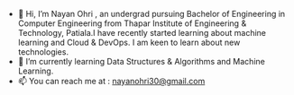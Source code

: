 - 👋 Hi, I’m Nayan Ohri , an undergrad pursuing Bachelor of Engineering in Computer Engineering from Thapar Institute of Engineering & Technology, Patiala.I have recently started learning about machine learning and Cloud & DevOps. I am keen to learn about new technologies.
- 🌱 I’m currently learning Data Structures & Algorithms and Machine Learning.
- 📫 You can reach me at : nayanohri30@gmail.com

<!---
nayan-ohri/nayan-ohri is a ✨ special ✨ repository because its `README.md` (this file) appears on your GitHub profile.
You can click the Preview link to take a look at your changes.
--->
